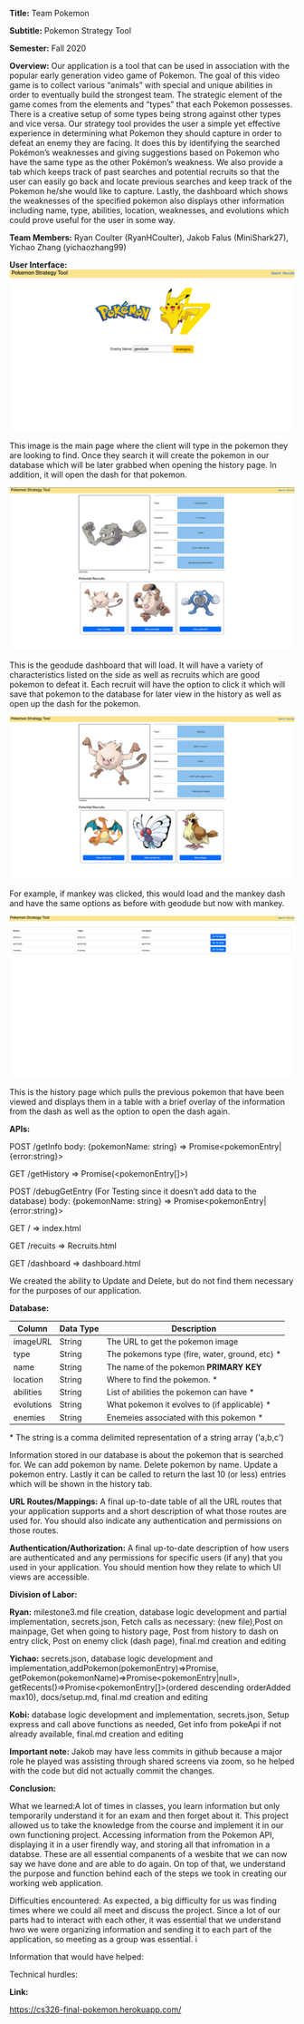 **Title:** Team Pokemon

**Subtitle:** Pokemon Strategy Tool

**Semester:** Fall 2020

**Overview:** Our application is a tool that can be used in association with the popular early generation video game of Pokemon. The goal of this video game is to collect various “animals” with special and unique abilities in order to eventually build the strongest team. The strategic element of the game comes from the elements and “types” that each Pokemon possesses. There is a creative setup of some types being strong against other types and vice versa. Our strategy tool provides the user a simple yet effective experience in determining what Pokemon they should capture in order to defeat an enemy they are facing. It does this by identifying the searched Pokémon’s weaknesses and giving suggestions based on Pokemon who have the same type as the other Pokémon’s weakness. We also provide a tab which keeps track of past searches and potential recruits so that the user can easily go back and locate previous searches and keep track of the Pokemon he/she would like to capture. Lastly, the dashboard which shows the weaknesses of the specified pokemon also displays other information including name, type, abilities, location, weaknesses, and evolutions which could prove useful for the user in some way.


**Team Members:** Ryan Coulter (RyanHCoulter), Jakob Falus (MiniShark27), Yichao Zhang (yichaozhang99)


**User Interface:**
<img src="https://github.com/RyanHCoulter/cs326-final-TeamPokemon/blob/main/docs/geodude.png"/>

This image is the main page where the client will type in the pokemon they are looking to find. Once they search it will create the pokemon in our database which will be later grabbed when opening the history page. In addition, it will open the dash for that pokemon.

<img src="https://github.com/RyanHCoulter/cs326-final-TeamPokemon/blob/main/docs/geodude_dash.png"/>

This is the geodude dashboard that will load. It will have a variety of characteristics listed on the side as well as recruits which are good pokemon to defeat it. Each recruit will have the option to click it which will save that pokemon to the database for later view in the history as well as open up the dash for the pokemon. 

<img src="https://github.com/RyanHCoulter/cs326-final-TeamPokemon/blob/main/docs/mankey.png"/>

For example, if mankey was clicked, this would load and the mankey dash and have the same options as before with geodude but now with mankey. 

<img src="https://github.com/RyanHCoulter/cs326-final-TeamPokemon/blob/main/docs/history-tab.png"/>

This is the history page which pulls the previous pokemon that have been viewed and displays them in a table with a brief overlay of the information from the dash as well as the option to open the dash again. 


**APIs:**

POST /getInfo
body: {pokemonName: string}
=> Promise<pokemonEntry|{error:string}>
  
  
GET /getHistory
 => Promise(<pokemonEntry[]>)
 
 
POST /debugGetEntry (For Testing since it doesn’t add data to the database)
body: {pokemonName: string}
=> Promise<pokemonEntry|{error:string}>


GET /
	=> index.html
  
  
GET /recuits
=> Recruits.html


GET /dashboard
=> dashboard.html

We created the ability to Update and Delete, but do not find them necessary for the purposes of our application.


**Database:** 

| Column       | Data Type | Description              |
|--------------|-----------|--------------------------|
| imageURL | String    | The URL to get the pokemon image  |
| type | String   | The pokemons type (fire, water, ground, etc) \* |
| name  | String    | The name of the pokemon **PRIMARY KEY**  |
| location | String   | Where to find the pokemon. \* |
| abilities  | String    | List of abilities the pokemon can have \*  |
| evolutions | String   | What pokemon it evolves to (if applicable) \* |
| enemies  | String   | Enemeies associated with this pokemon \*  |


\* The string is a comma delimited representation of a string array ('a,b,c')

Information stored in our database is about the pokemon that is searched for. 
We can add pokemon by name. 
Delete pokemon by name. 
Update a pokemon entry. 
Lastly it can be called to return the last 10 (or less) entries which will be shown in the history tab.


**URL Routes/Mappings:** A final up-to-date table of all the URL routes that your application supports and a short description of what those routes are used for. You should also indicate any authentication and permissions on those routes.

**Authentication/Authorization:** A final up-to-date description of how users are authenticated and any permissions for specific users (if any) that you used in your application. You should mention how they relate to which UI views are accessible.

**Division of Labor:** 

**Ryan:** milestone3.md file creation, database logic development and partial implementation, secrets.json, Fetch calls as necessary: (new file),Post on mainpage, Get when going to history page, Post from history to dash on entry click, Post on enemy click (dash page), final.md creation and editing

**Yichao:** secrets.json, database logic development and implementation,addPokemon(pokemonEntry)=>Promise<boolean>, getPokemon(pokemonName)=>Promise<pokemonEntry|null>, getRecents()=>Promise<pokemonEntry[]>(ordered descending orderAdded max10), docs/setup.md, final.md creation and editing

**Kobi:** database logic development and implementation, secrets.json, Setup express and call above functions as needed, Get info from pokeApi if not already available, final.md creation and editing

**Important note:** Jakob may have less commits in github because a major role he played was assisting through shared screens via zoom, so he helped with the code but did not actually commit the changes. 


**Conclusion:** 

What we learned:A lot of times in classes, you learn information but only temporarily understand it for an exam and then forget about it. This project allowed us to take the knowledge from the course and implement it in our own functioning project. Accessing information from the Pokemon API, displaying it in a user firendly way, and storing all that infromation in a databse. These are all essential companents of a wesbite that we can now say we have done and are able to do again. On top of that, we understand the purpose and function behind each of the steps we took in creating our working web application. 

Difficulties encountered: As expected, a big difficulty for us was finding times where we could all meet and discuss the project. Since a lot of our parts had to interact with each other, it was essential that we understand hwo we were organizing information and sending it to each part of the application, so meeting as a group was essential.  i

Information that would have helped:

Technical hurdles:

**Link:**

https://cs326-final-pokemon.herokuapp.com/
